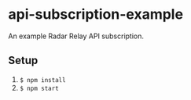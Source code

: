 # api-subscription-example

An example Radar Relay API subscription.

## Setup

1. `$ npm install`
2. `$ npm start`
